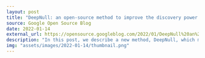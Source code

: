 ```yaml
---
layout: post
title: "DeepNull: an open-source method to improve the discovery power of genetic association studies"
source: Google Open Source Blog
date: 2022-01-14
external_url: https://opensource.googleblog.com/2022/01/DeepNull%20an%20open-source%20method%20to%20improve%20the%20discovery%20power%20of%20genetic%20association%20studies.html
description: "In this post, we describe a new method, DeepNull, which models the complex relationship between covariate effects on phenotypes to improve Genome-wide association studies (GWAS) results. We discuss why correcting for the relationships is important, and how DeepNull is able to better do so."
img: "assets/images/2022-01-14/thumbnail.png"
---
```

